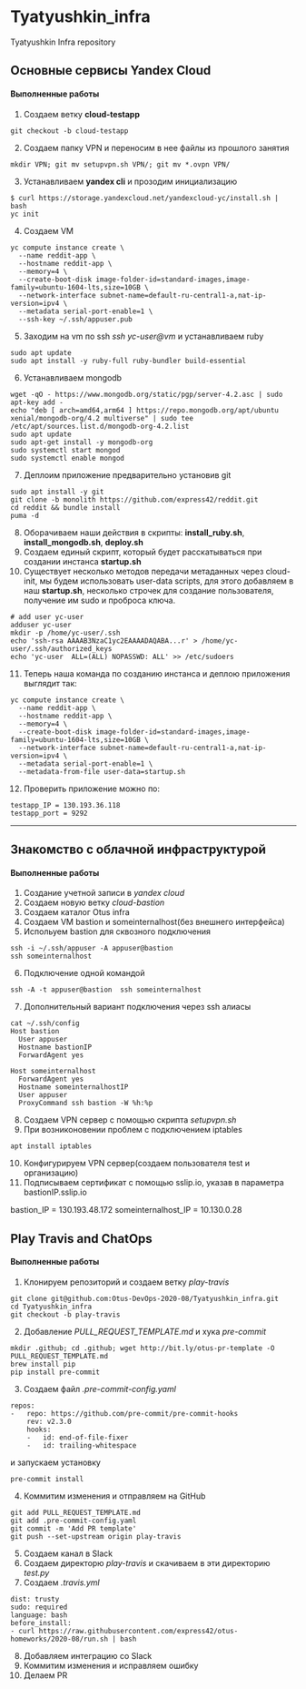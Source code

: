 # Tyatyushkin_infra
Tyatyushkin Infra repository

## Основные сервисы Yandex Cloud

#### Выполненные работы

1. Создаем ветку **cloud-testapp**
```
git checkout -b cloud-testapp
```
2. Создаем папку VPN и переносим в нее файлы из прошлого занятия
```
mkdir VPN; git mv setupvpn.sh VPN/; git mv *.ovpn VPN/
```
3. Устанавливаем **yandex cli** и прозодим инициализацию
```
$ curl https://storage.yandexcloud.net/yandexcloud-yc/install.sh | bash
yc init
```
4. Создаем VM
```
yc compute instance create \
  --name reddit-app \
  --hostname reddit-app \
  --memory=4 \
  --create-boot-disk image-folder-id=standard-images,image-family=ubuntu-1604-lts,size=10GB \
  --network-interface subnet-name=default-ru-central1-a,nat-ip-version=ipv4 \
  --metadata serial-port-enable=1 \
  --ssh-key ~/.ssh/appuser.pub
```
5. Заходим на vm по ssh *ssh yc-user@vm* и устанавливаем ruby
```
sudo apt update
sudo apt install -y ruby-full ruby-bundler build-essential
```
6. Устанавливаем mongodb
```
wget -qO - https://www.mongodb.org/static/pgp/server-4.2.asc | sudo apt-key add -
echo "deb [ arch=amd64,arm64 ] https://repo.mongodb.org/apt/ubuntu xenial/mongodb-org/4.2 multiverse" | sudo tee /etc/apt/sources.list.d/mongodb-org-4.2.list
sudo apt update
sudo apt-get install -y mongodb-org
sudo systemctl start mongod
sudo systemctl enable mongod
```
7. Деплоим приложение предварительно установив git
```
sudo apt install -y git
git clone -b monolith https://github.com/express42/reddit.git
cd reddit && bundle install
puma -d
```
8. Оборачиваем наши действия в скрипты: **install_ruby.sh**, **install_mongodb.sh**, **deploy.sh**
9. Создаем единый скрипт, который будет расскатываться при создании инстанса **startup.sh**
10. Существует несколько методов передачи метаданных через cloud-init, мы будем использовать user-data scripts, для этого добавляем в наш **startup.sh**, несколько строчек для создание пользователя, получение им sudo и проброса ключа.
```
# add user yc-user
adduser yc-user
mkdir -p /home/yc-user/.ssh
echo 'ssh-rsa AAAAB3NzaC1yc2EAAAADAQABA...r' > /home/yc-user/.ssh/authorized_keys
echo 'yc-user  ALL=(ALL) NOPASSWD: ALL' >> /etc/sudoers
```
11. Теперь наша команда по созданию инстанса и деплою приложения выглядит так:
```
yc compute instance create \
  --name reddit-app \
  --hostname reddit-app \
  --memory=4 \
  --create-boot-disk image-folder-id=standard-images,image-family=ubuntu-1604-lts,size=10GB \
  --network-interface subnet-name=default-ru-central1-a,nat-ip-version=ipv4 \
  --metadata serial-port-enable=1 \
  --metadata-from-file user-data=startup.sh
```
12. Проверить приложение можно по:
```
testapp_IP = 130.193.36.118
testapp_port = 9292
```

---
## Знакомство с облачной инфраструктурой

#### Выполненные работы

1. Создание учетной записи в *yandex cloud*
2. Создаем новую ветку *cloud-bastion*
3. Создаем каталог Otus infra
4. Создаем VM bastion и someinternalhost(без внешнего интерфейса)
5. Испольуем bastion для сквозного подключения
```
ssh -i ~/.ssh/appuser -A appuser@bastion
ssh someinternalhost
```
6. Подключение одной командой
```
ssh -A -t appuser@bastion  ssh someinternalhost
```
7. Дополнительный вариант подключения через ssh алиасы
```
cat ~/.ssh/config
Host bastion
  User appuser
  Hostname bastionIP
  ForwardAgent yes

Host someinternalhost
  ForwardAgent yes
  Hostname someinternalhostIP
  User appuser
  ProxyCommand ssh bastion -W %h:%p
```
8. Создаем VPN сервер с помощью скрипта *setupvpn.sh*
9. При возниконовении проблем с подключением iptables
```
apt install iptables
```
10. Конфигурируем VPN сервер(создаем пользователя test и организацию)
11. Подписываем сертификат с помощью sslip.io, указав в параметра bastionIP.sslip.io

bastion_IP = 130.193.48.172
someinternalhost_IP = 10.130.0.28

## Play Travis and ChatOps

#### Выполненные работы

1. Клонируем репозиторий и создаем ветку *play-travis*
```
git clone git@github.com:Otus-DevOps-2020-08/Tyatyushkin_infra.git
cd Tyatyushkin_infra
git checkout -b play-travis
```
2.  Добавление *PULL_REQUEST_TEMPLATE.md* и хука *pre-commit*
```
mkdir .github; cd .github; wget http://bit.ly/otus-pr-template -O PULL_REQUEST_TEMPLATE.md
brew install pip
pip install pre-commit
```
3. Создаем файл *.pre-commit-config.yaml*
```
repos:
-   repo: https://github.com/pre-commit/pre-commit-hooks
    rev: v2.3.0
    hooks:
    -   id: end-of-file-fixer
    -   id: trailing-whitespace
```
и запускаем установку
```
pre-commit install
```
4. Коммитим изменения и отправляем на GitHub
```
git add PULL_REQUEST_TEMPLATE.md
git add .pre-commit-config.yaml
git commit -m 'Add PR template'
git push --set-upstream origin play-travis
```
5. Создаем канал в Slack
6. Создаем директорю *play-travis* и скачиваем в эти директорию *test.py*
7. Создаем *.travis.yml*
```
dist: trusty
sudo: required
language: bash
before_install:
- curl https://raw.githubusercontent.com/express42/otus-homeworks/2020-08/run.sh | bash
```
8. Добавляем интеграцию со Slack
9. Коммитим изменения и исправляем ошибку
10. Делаем PR
